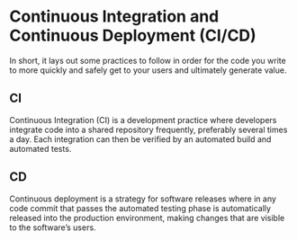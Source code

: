 # Continuous Integration and Continuous Deployment (CI/CD)

In short, it lays out some practices to follow in order for the code you write to more quickly and safely get to your users and ultimately generate value.

## CI

Continuous Integration (CI) is a development practice where developers integrate code into a shared repository frequently, preferably several times a day. Each integration can then be verified by an automated build and automated tests.

## CD

Continuous deployment is a strategy for software releases where in any code commit that passes the automated testing phase is automatically released into the production environment, making changes that are visible to the software’s users.
